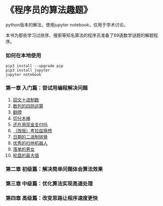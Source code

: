 # 《程序员的算法趣题》
python版本的解法，使用jupyter notebook，仅用于学术讨论。

本书为那些学习过排序、搜索等知名算法的程序员准备了69道数学谜题的解题程序。

### 如何在本地使用
```
pip3 install --upgrade pip
pip3 install jupyter
jupyter notebook
```

### 第一章 入门篇：尝试用编程解决问题
1. [回文十进制数][ref1]
2. [数列的四则运算][ref2]
3. [翻牌][ref3]
4. [切分木棒][ref4]
5. [还在用现金支付吗][ref5]
6. [（改版）考拉兹猜想][ref6]
7. [日期的二进制转换][ref7]
8. [优秀的扫地机器人][ref8]
9. [落单的男女][ref9]
10. [轮盘的最大值][ref10]

### 第二章 初级篇：解决简单问题体会算法效果
### 第三章 中级篇：优化算法实现高速处理
### 第四章 高级篇：改变思路让程序速度更快

[ref1]: ./回文十进制数.ipynb "回文十进制数"
[ref2]: ./数列的四则运算.ipynb "数列的四则运算"
[ref3]: ./翻牌.ipynb "翻牌"
[ref4]: ./切分木棒.ipynb "切分木棒"
[ref5]: ./还在用现金支付吗.ipynb "还在用现金支付吗"
[ref6]: ./（改版）考拉兹猜想.ipynb "（改版）考拉兹猜想"
[ref7]: ./日期的二进制转换.ipynb "日期的二进制转换"
[ref8]: ./优秀的扫地机器人.ipynb "优秀的扫地机器人"
[ref9]: ./落单的男女.ipynb "落单的男女"
[ref10]: ./轮盘的最大值.ipynb "轮盘的最大值"
